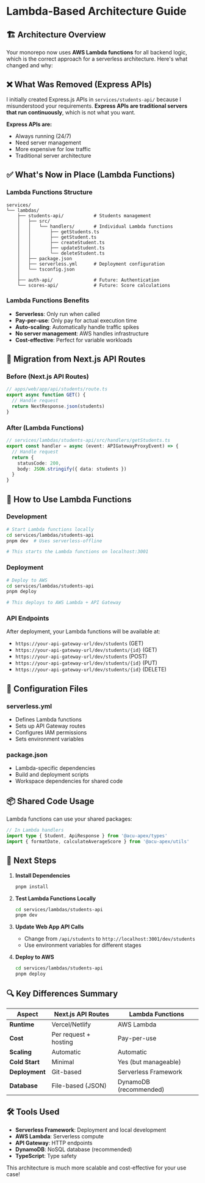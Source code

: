 # Lambda-Based Architecture Guide

## 🏗️ Architecture Overview

Your monorepo now uses **AWS Lambda functions** for all backend logic, which is the correct approach for a serverless architecture. Here's what changed and why:

## ❌ What Was Removed (Express APIs)

I initially created Express.js APIs in `services/students-api/` because I misunderstood your requirements. **Express APIs are traditional servers that run continuously**, which is not what you want.

**Express APIs are:**
- Always running (24/7)
- Need server management
- More expensive for low traffic
- Traditional server architecture

## ✅ What's Now in Place (Lambda Functions)

### Lambda Functions Structure
```
services/
└── lambdas/
    ├── students-api/           # Students management
    │   ├── src/
    │   │   └── handlers/       # Individual Lambda functions
    │   │       ├── getStudents.ts
    │   │       ├── getStudent.ts
    │   │       ├── createStudent.ts
    │   │       ├── updateStudent.ts
    │   │       └── deleteStudent.ts
    │   ├── package.json
    │   ├── serverless.yml      # Deployment configuration
    │   └── tsconfig.json
    │
    ├── auth-api/               # Future: Authentication
    └── scores-api/             # Future: Score calculations
```

### Lambda Functions Benefits
- **Serverless**: Only run when called
- **Pay-per-use**: Only pay for actual execution time
- **Auto-scaling**: Automatically handle traffic spikes
- **No server management**: AWS handles infrastructure
- **Cost-effective**: Perfect for variable workloads

## 🔄 Migration from Next.js API Routes

### Before (Next.js API Routes)
```typescript
// apps/web/app/api/students/route.ts
export async function GET() {
  // Handle request
  return NextResponse.json(students)
}
```

### After (Lambda Functions)
```typescript
// services/lambdas/students-api/src/handlers/getStudents.ts
export const handler = async (event: APIGatewayProxyEvent) => {
  // Handle request
  return {
    statusCode: 200,
    body: JSON.stringify({ data: students })
  }
}
```

## 🚀 How to Use Lambda Functions

### Development
```bash
# Start Lambda functions locally
cd services/lambdas/students-api
pnpm dev  # Uses serverless-offline

# This starts the Lambda functions on localhost:3001
```

### Deployment
```bash
# Deploy to AWS
cd services/lambdas/students-api
pnpm deploy

# This deploys to AWS Lambda + API Gateway
```

### API Endpoints
After deployment, your Lambda functions will be available at:
- `https://your-api-gateway-url/dev/students` (GET)
- `https://your-api-gateway-url/dev/students/{id}` (GET)
- `https://your-api-gateway-url/dev/students` (POST)
- `https://your-api-gateway-url/dev/students/{id}` (PUT)
- `https://your-api-gateway-url/dev/students/{id}` (DELETE)

## 🔧 Configuration Files

### serverless.yml
- Defines Lambda functions
- Sets up API Gateway routes
- Configures IAM permissions
- Sets environment variables

### package.json
- Lambda-specific dependencies
- Build and deployment scripts
- Workspace dependencies for shared code

## 📦 Shared Code Usage

Lambda functions can use your shared packages:

```typescript
// In Lambda handlers
import type { Student, ApiResponse } from '@acu-apex/types'
import { formatDate, calculateAverageScore } from '@acu-apex/utils'
```

## 🎯 Next Steps

1. **Install Dependencies**
   ```bash
   pnpm install
   ```

2. **Test Lambda Functions Locally**
   ```bash
   cd services/lambdas/students-api
   pnpm dev
   ```

3. **Update Web App API Calls**
   - Change from `/api/students` to `http://localhost:3001/dev/students`
   - Use environment variables for different stages

4. **Deploy to AWS**
   ```bash
   cd services/lambdas/students-api
   pnpm deploy
   ```

## 🔍 Key Differences Summary

| Aspect | Next.js API Routes | Lambda Functions |
|--------|-------------------|------------------|
| **Runtime** | Vercel/Netlify | AWS Lambda |
| **Cost** | Per request + hosting | Pay-per-use |
| **Scaling** | Automatic | Automatic |
| **Cold Start** | Minimal | Yes (but manageable) |
| **Deployment** | Git-based | Serverless Framework |
| **Database** | File-based (JSON) | DynamoDB (recommended) |

## 🛠️ Tools Used

- **Serverless Framework**: Deployment and local development
- **AWS Lambda**: Serverless compute
- **API Gateway**: HTTP endpoints
- **DynamoDB**: NoSQL database (recommended)
- **TypeScript**: Type safety

This architecture is much more scalable and cost-effective for your use case! 